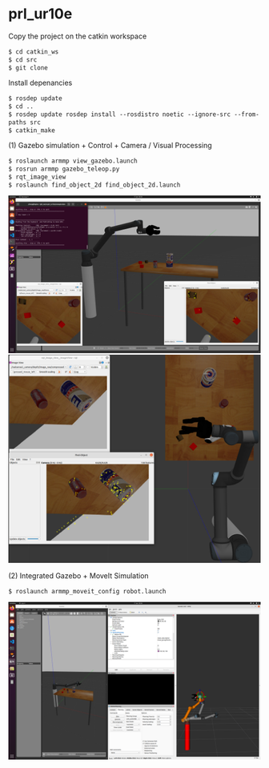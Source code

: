 # prl_ur10e


Copy the project on the catkin workspace
```
$ cd catkin_ws
$ cd src
$ git clone
```

Install depenancies
``` 
$ rosdep update
$ cd ..
$ rosdep update rosdep install --rosdistro noetic --ignore-src --from-paths src
$ catkin_make
```

(1) Gazebo simulation + Control + Camera / Visual Processing
```
$ roslaunch armmp view_gazebo.launch
$ rosrun armmp gazebo_teleop.py
$ rqt_image_view
$ roslaunch find_object_2d find_object_2d.launch
```
 
 ![alt text](https://github.com/yw14218/prl_ur10e/blob/master/camera/Screenshot%20from%202022-01-17%2000-30-22.png)
 ![alt text](https://github.com/yw14218/prl_ur10e/blob/master/camera/Screenshot%20from%202022-02-06%2021-26-56.png)
 
(2) Integrated Gazebo + MoveIt Simulation
```
$ roslaunch armmp_moveit_config robot.launch
```
 
 ![alt text](https://github.com/yw14218/prl_ur10e/blob/master/camera/Screenshot%20from%202022-01-17%2000-36-33.png)
